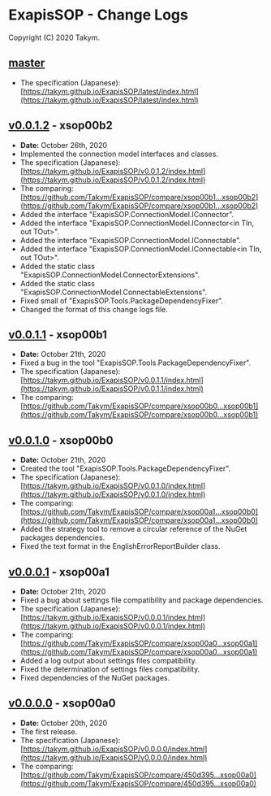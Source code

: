 ﻿# ExapisSOP - Change Logs
Copyright (C) 2020 Takym.

## [master]
 * The specification (Japanese): [https://takym.github.io/ExapisSOP/latest/index.html](https://takym.github.io/ExapisSOP/latest/index.html)
 
## [v0.0.1.2] - xsop00b2
 * **Date:** October 26th, 2020
 * Implemented the connection model interfaces and classes.
 * The specification (Japanese): [https://takym.github.io/ExapisSOP/v0.0.1.2/index.html](https://takym.github.io/ExapisSOP/v0.0.1.2/index.html)
 * The comparing: [https://github.com/Takym/ExapisSOP/compare/xsop00b1...xsop00b2](https://github.com/Takym/ExapisSOP/compare/xsop00b1...xsop00b2)
 * Added the interface "ExapisSOP.ConnectionModel.IConnector".
 * Added the interface "ExapisSOP.ConnectionModel.IConnector&lt;in TIn, out TOut&gt;".
 * Added the interface "ExapisSOP.ConnectionModel.IConnectable".
 * Added the interface "ExapisSOP.ConnectionModel.IConnectable&lt;in TIn, out TOut&gt;".
 * Added the static class "ExapisSOP.ConnectionModel.ConnectorExtensions".
 * Added the static class "ExapisSOP.ConnectionModel.ConnectableExtensions".
 * Fixed small of "ExapisSOP.Tools.PackageDependencyFixer".
 * Changed the format of this change logs file.

## [v0.0.1.1] - xsop00b1
 * **Date:** October 21th, 2020
 * Fixed a bug in the tool "ExapisSOP.Tools.PackageDependencyFixer".
 * The specification (Japanese): [https://takym.github.io/ExapisSOP/v0.0.1.1/index.html](https://takym.github.io/ExapisSOP/v0.0.1.1/index.html)
 * The comparing: [https://github.com/Takym/ExapisSOP/compare/xsop00b0...xsop00b1](https://github.com/Takym/ExapisSOP/compare/xsop00b0...xsop00b1)

## [v0.0.1.0] - xsop00b0
 * **Date:** October 21th, 2020
 * Created the tool "ExapisSOP.Tools.PackageDependencyFixer".
 * The specification (Japanese): [https://takym.github.io/ExapisSOP/v0.0.1.0/index.html](https://takym.github.io/ExapisSOP/v0.0.1.0/index.html)
 * The comparing: [https://github.com/Takym/ExapisSOP/compare/xsop00a1...xsop00b0](https://github.com/Takym/ExapisSOP/compare/xsop00a1...xsop00b0)
 * Added the strategy tool to remove a circular reference of the NuGet packages dependencies.
 * Fixed the text format in the EnglishErrorReportBuilder class.

## [v0.0.0.1] - xsop00a1
 * **Date:** October 21th, 2020
 * Fixed a bug about settings file compatibility and package dependencies.
 * The specification (Japanese): [https://takym.github.io/ExapisSOP/v0.0.0.1/index.html](https://takym.github.io/ExapisSOP/v0.0.0.1/index.html)
 * The comparing: [https://github.com/Takym/ExapisSOP/compare/xsop00a0...xsop00a1](https://github.com/Takym/ExapisSOP/compare/xsop00a0...xsop00a1)
 * Added a log output about settings files compatibility.
 * Fixed the determination of settings files compatibility.
 * Fixed dependencies of the NuGet packages.

## [v0.0.0.0] - xsop00a0
 * **Date:** October 20th, 2020
 * The first release.
 * The specification (Japanese): [https://takym.github.io/ExapisSOP/v0.0.0.0/index.html](https://takym.github.io/ExapisSOP/v0.0.0.0/index.html)
 * The comparing: [https://github.com/Takym/ExapisSOP/compare/450d395...xsop00a0](https://github.com/Takym/ExapisSOP/compare/450d395...xsop00a0)


[master]: https://github.com/Takym/ExapisSOP/tree/master
[v0.0.1.2]: https://github.com/Takym/ExapisSOP/releases/tag/xsop00b2
[v0.0.1.1]: https://github.com/Takym/ExapisSOP/releases/tag/xsop00b1
[v0.0.1.0]: https://github.com/Takym/ExapisSOP/releases/tag/xsop00b0
[v0.0.0.1]: https://github.com/Takym/ExapisSOP/releases/tag/xsop00a1
[v0.0.0.0]: https://github.com/Takym/ExapisSOP/releases/tag/xsop00a0

